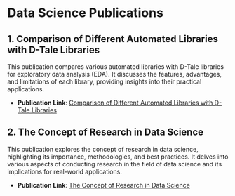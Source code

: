 # Data Science Publications

## 1. Comparison of Different Automated Libraries with D-Tale Libraries

This publication compares various automated libraries with D-Tale libraries for exploratory data analysis (EDA). It discusses the features, advantages, and limitations of each library, providing insights into their practical applications.

- **Publication Link**: [Comparison of Different Automated Libraries with D-Tale Libraries](https://aitechspaces.com/python/data-frame-eda-packages-comparison-dtale/)

## 2. The Concept of Research in Data Science

This publication explores the concept of research in data science, highlighting its importance, methodologies, and best practices. It delves into various aspects of conducting research in the field of data science and its implications for real-world applications.

- **Publication Link**: [The Concept of Research in Data Science](https://github.com/ukishore33/The-concept-of-Research-in-Data-science)
